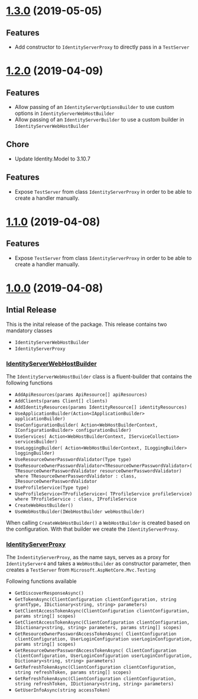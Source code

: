 # [1.3.0](https://www.nuget.org/packages/IdentityServer4.Contrib.AspNetCore.Testing/1.3.0) (2019-05-05)

## Features

* Add constructor to `IdentityServerProxy` to directly pass in a `TestServer`

# [1.2.0](https://www.nuget.org/packages/IdentityServer4.Contrib.AspNetCore.Testing/1.2.0) (2019-04-09)

## Features

* Allow passing of an `IdentityServerOptionsBuilder` to use custom options in `IdentityServerWebHostBuilder`
* Allow passing of an `IdentityServerBuilder` to use a custom builder in `IdentityServerWebHostBuilder`

## Chore

* Update Identity.Model to 3.10.7

## Features

* Expose `TestServer` from class `IdentityServerProxy` in order to be able to create a handler manually.

# [1.1.0](https://www.nuget.org/packages/IdentityServer4.Contrib.AspNetCore.Testing/1.1.0) (2019-04-08)

## Features

* Expose `TestServer` from class `IdentityServerProxy` in order to be able to create a handler manually.

# [1.0.0](https://www.nuget.org/packages/IdentityServer4.Contrib.AspNetCore.Testing/1.0.0) (2019-04-08)

## Intial Release

This is the inital release of the package. This release contains two mandatory classes

* `IdentityServerWebHostBuilder`
* `IdentityServerProxy`

### [IdentityServerWebHostBuilder](https://github.com/cleancodelabs/IdentityServer4.Contrib.AspNetCore.Testing/blob/master/src/IdentityServer4.Contrib.AspNetCore.Testing/Builder/IdentityServerWebHostBuilder.cs)

The `IdentityServerWebHostBuilder` class is a fluent-builder that contains the following functions

* `AddApiResources(params ApiResource[] apiResources)`
* `AddClients(params Client[] clients)`
* `AddIdentityResources(params IdentityResource[] identityResources)`
* `UseApplicationBuilder(Action<IApplicationBuilder> applicationBuilder)`
* `UseConfigurationBuilder(
            Action<WebHostBuilderContext, IConfigurationBuilder> configurationBuilder)`
* `UseServices(
            Action<WebHostBuilderContext, IServiceCollection> servicesBuilder)`
* `UseLoggingBuilder(
            Action<WebHostBuilderContext, ILoggingBuilder> loggingBuilder)`
* `UseResourceOwnerPasswordValidator(Type type)`
* `UseResourceOwnerPasswordValidator<TResourceOwnerPasswordValidator>(
            TResourceOwnerPasswordValidator resourceOwnerPasswordValidator)
            where TResourceOwnerPasswordValidator : class, IResourceOwnerPasswordValidator`
* `UseProfileService(Type type)`
* `UseProfileService<TProfileService>(
            TProfileService profileService) where TProfileService : class, IProfileService`
* `CreateWebHostBuilder()`
* `UseWebHostBuilder(IWebHostBuilder webHostBuilder)`

When calling `CreateWebHostBuilder()` a `WebHostBuilder` is created based on the configuration. With that builder we create the `IdentityServerProxy`.

### [IdentityServerProxy](https://github.com/cleancodelabs/IdentityServer4.Contrib.AspNetCore.Testing/blob/master/src/IdentityServer4.Contrib.AspNetCore.Testing/Services/IdentityServerProxy.cs)

The `IndentityServerProxy`, as the name says, serves as a proxy for `IdentityServer4` and takes a `WebHostBuilder` as constructor parameter, then creates a `TestServer` from `Microsoft.AspNetCore.Mvc.Testing`

Following functions available

* `GetDiscoverResponseAsync()`
* `GetTokenAsync(ClientConfiguration clientConfiguration, string grantType,
            IDictionary<string, string> parameters)`
* `GetClientAccessTokenAsync(ClientConfiguration clientConfiguration,
            params string[] scopes)`
* `GetClientAccessTokenAsync(ClientConfiguration clientConfiguration,
            IDictionary<string, string> parameters, params string[] scopes)`
* `GetResourceOwnerPasswordAccessTokenAsync(
            ClientConfiguration clientConfiguration, UserLoginConfiguration userLoginConfiguration,
            params string[] scopes)`
* `GetResourceOwnerPasswordAccessTokenAsync(
            ClientConfiguration clientConfiguration, UserLoginConfiguration userLoginConfiguration,
            Dictionary<string, string> parameters)`
* `GetRefreshTokenAsync(ClientConfiguration clientConfiguration,
            string refreshToken, params string[] scopes)`
* `GetRefreshTokenAsync(ClientConfiguration clientConfiguration,
            string refreshToken, IDictionary<string, string> parameters)`
* `GetUserInfoAsync(string accessToken)`